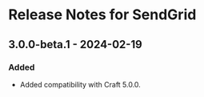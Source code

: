 # Release Notes for SendGrid

## 3.0.0-beta.1 - 2024-02-19

### Added

- Added compatibility with Craft 5.0.0.
